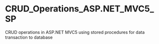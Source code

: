 # CRUD_Operations_ASP.NET_MVC5_SP
CRUD operations in ASP.NET MVC5 using stored procedures for data transaction to database
